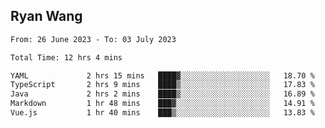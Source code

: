 ## Ryan Wang

<!--START_SECTION:waka-->

```txt
From: 26 June 2023 - To: 03 July 2023

Total Time: 12 hrs 4 mins

YAML             2 hrs 15 mins   ████▓░░░░░░░░░░░░░░░░░░░░   18.70 %
TypeScript       2 hrs 9 mins    ████▒░░░░░░░░░░░░░░░░░░░░   17.83 %
Java             2 hrs 2 mins    ████▒░░░░░░░░░░░░░░░░░░░░   16.89 %
Markdown         1 hr 48 mins    ███▓░░░░░░░░░░░░░░░░░░░░░   14.91 %
Vue.js           1 hr 40 mins    ███▒░░░░░░░░░░░░░░░░░░░░░   13.83 %
```

<!--END_SECTION:waka-->
